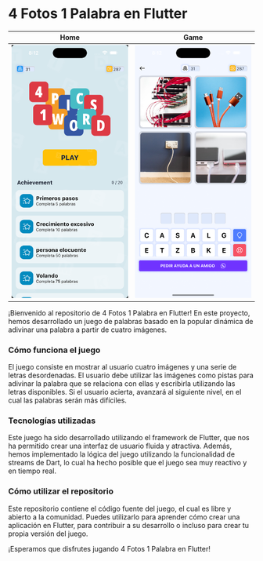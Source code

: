 # 4 Fotos 1 Palabra en Flutter
| Home | Game |
| --- | --- |
| <img src="/assets/images/ss1.png" width="300"> | <img src="/assets/images/ss2.png" width="300"> |

¡Bienvenido al repositorio de 4 Fotos 1 Palabra en Flutter! En este proyecto, hemos desarrollado un juego de palabras basado en la popular dinámica de adivinar una palabra a partir de cuatro imágenes.

###  Cómo funciona el juego

El juego consiste en mostrar al usuario cuatro imágenes y una serie de letras desordenadas. El usuario debe utilizar las imágenes como pistas para adivinar la palabra que se relaciona con ellas y escribirla utilizando las letras disponibles. Si el usuario acierta, avanzará al siguiente nivel, en el cual las palabras serán más difíciles.

### Tecnologías utilizadas

Este juego ha sido desarrollado utilizando el framework de Flutter, que nos ha permitido crear una interfaz de usuario fluida y atractiva. Además, hemos implementado la lógica del juego utilizando la funcionalidad de streams de Dart, lo cual ha hecho posible que el juego sea muy reactivo y en tiempo real.

### Cómo utilizar el repositorio

Este repositorio contiene el código fuente del juego, el cual es libre y abierto a la comunidad. Puedes utilizarlo para aprender cómo crear una aplicación en Flutter, para contribuir a su desarrollo o incluso para crear tu propia versión del juego.

¡Esperamos que disfrutes jugando 4 Fotos 1 Palabra en Flutter!